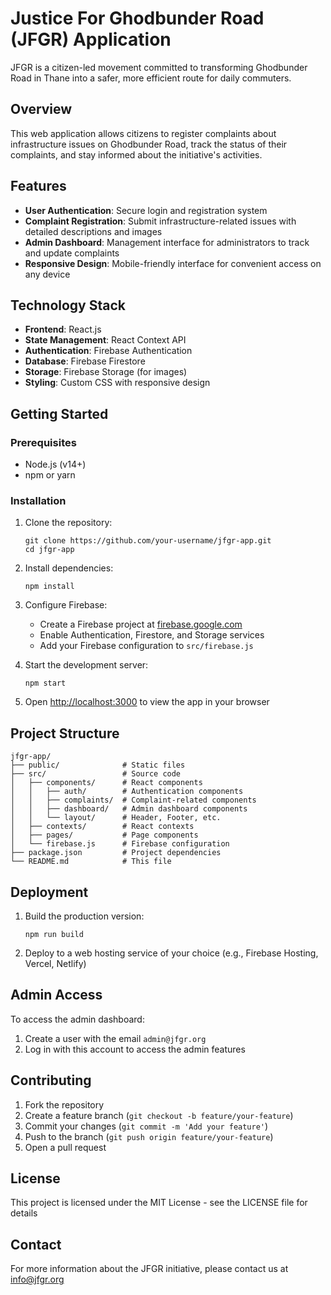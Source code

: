 # Justice For Ghodbunder Road (JFGR) Application

JFGR is a citizen-led movement committed to transforming Ghodbunder Road in Thane into a safer, more efficient route for daily commuters.

## Overview

This web application allows citizens to register complaints about infrastructure issues on Ghodbunder Road, track the status of their complaints, and stay informed about the initiative's activities.

## Features

- **User Authentication**: Secure login and registration system
- **Complaint Registration**: Submit infrastructure-related issues with detailed descriptions and images
- **Admin Dashboard**: Management interface for administrators to track and update complaints
- **Responsive Design**: Mobile-friendly interface for convenient access on any device

## Technology Stack

- **Frontend**: React.js
- **State Management**: React Context API
- **Authentication**: Firebase Authentication
- **Database**: Firebase Firestore
- **Storage**: Firebase Storage (for images)
- **Styling**: Custom CSS with responsive design

## Getting Started

### Prerequisites

- Node.js (v14+)
- npm or yarn

### Installation

1. Clone the repository:
   ```
   git clone https://github.com/your-username/jfgr-app.git
   cd jfgr-app
   ```

2. Install dependencies:
   ```
   npm install
   ```

3. Configure Firebase:
   - Create a Firebase project at [firebase.google.com](https://firebase.google.com)
   - Enable Authentication, Firestore, and Storage services
   - Add your Firebase configuration to `src/firebase.js`

4. Start the development server:
   ```
   npm start
   ```

5. Open [http://localhost:3000](http://localhost:3000) to view the app in your browser

## Project Structure

```
jfgr-app/
├── public/              # Static files
├── src/                 # Source code
│   ├── components/      # React components
│   │   ├── auth/        # Authentication components
│   │   ├── complaints/  # Complaint-related components
│   │   ├── dashboard/   # Admin dashboard components
│   │   └── layout/      # Header, Footer, etc.
│   ├── contexts/        # React contexts
│   ├── pages/           # Page components
│   └── firebase.js      # Firebase configuration
├── package.json         # Project dependencies
└── README.md            # This file
```

## Deployment

1. Build the production version:
   ```
   npm run build
   ```

2. Deploy to a web hosting service of your choice (e.g., Firebase Hosting, Vercel, Netlify)

## Admin Access

To access the admin dashboard:
1. Create a user with the email `admin@jfgr.org`
2. Log in with this account to access the admin features

## Contributing

1. Fork the repository
2. Create a feature branch (`git checkout -b feature/your-feature`)
3. Commit your changes (`git commit -m 'Add your feature'`)
4. Push to the branch (`git push origin feature/your-feature`)
5. Open a pull request

## License

This project is licensed under the MIT License - see the LICENSE file for details

## Contact

For more information about the JFGR initiative, please contact us at info@jfgr.org
